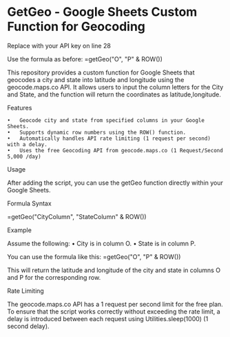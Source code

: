 # GetGeo - Google Sheets Custom Function for Geocoding

Replace with your API key on line 28

Use the formula as before: =getGeo("O", "P" & ROW())

This repository provides a custom function for Google Sheets that geocodes a city and state into latitude and longitude using the geocode.maps.co API. It allows users to input the column letters for the City and State, and the function will return the coordinates as latitude,longitude.

Features

	•	Geocode city and state from specified columns in your Google Sheets.
	•	Supports dynamic row numbers using the ROW() function.
	•	Automatically handles API rate limiting (1 request per second) with a delay.
	•	Uses the free Geocoding API from geocode.maps.co (1 Request/Second 5,000 /day)

Usage

After adding the script, you can use the getGeo function directly within your Google Sheets.

Formula Syntax

=getGeo("CityColumn", "StateColumn" & ROW())

Example

Assume the following:
	•	City is in column O.
	•	State is in column P.

You can use the formula like this:
=getGeo("O", "P" & ROW())

This will return the latitude and longitude of the city and state in columns O and P for the corresponding row.

Rate Limiting

The geocode.maps.co API has a 1 request per second limit for the free plan. To ensure that the script works correctly without exceeding the rate limit, a delay is introduced between each request using Utilities.sleep(1000) (1 second delay).




